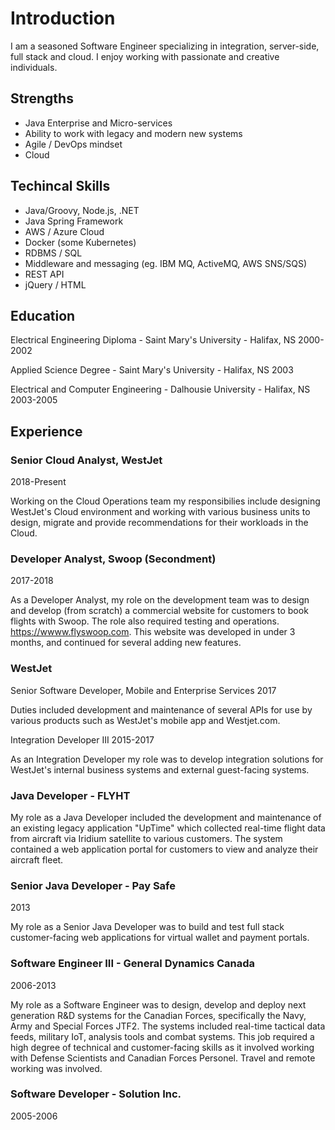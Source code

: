 # Introduction

I am a seasoned Software Engineer specializing in integration, server-side, full stack and cloud. I enjoy working with passionate and creative individuals.

## Strengths

- Java Enterprise and Micro-services
- Ability to work with legacy and modern new systems
- Agile / DevOps mindset
- Cloud

## Techincal Skills

- Java/Groovy, Node.js, .NET
- Java Spring Framework
- AWS / Azure Cloud
- Docker (some Kubernetes)
- RDBMS / SQL
- Middleware and messaging (eg. IBM MQ, ActiveMQ, AWS SNS/SQS)
- REST API
- jQuery / HTML

## Education

Electrical Engineering Diploma - Saint Mary's University - Halifax, NS
2000-2002

Applied Science Degree - Saint Mary's University - Halifax, NS
2003

Electrical and Computer Engineering - Dalhousie University - Halifax, NS
2003-2005

## Experience

### Senior Cloud Analyst, WestJet
2018-Present

Working on the Cloud Operations team my responsibilies include designing WestJet's Cloud environment and working with various business units to design, migrate and provide recommendations for their workloads in the Cloud.

### Developer Analyst, Swoop (Secondment)
2017-2018

As a Developer Analyst, my role on the development team was to design and develop (from scratch) a commercial website for customers to book flights with Swoop. The role also required testing and operations. https://wwww.flyswoop.com. This website was developed in under 3 months, and continued for several adding new features.

### WestJet

Senior Software Developer, Mobile and Enterprise Services
2017

Duties included development and maintenance of several APIs for use by various products such as WestJet's mobile app and Westjet.com.

Integration Developer III
2015-2017

As an Integration Developer my role was to develop integration solutions for WestJet's internal business systems and external guest-facing systems.

### Java Developer - FLYHT

My role as a Java Developer included the development and maintenance of an existing legacy application "UpTime" which collected real-time flight data from aircraft via Iridium satellite to various customers. The system contained a web application portal for customers to view and analyze their aircraft fleet.

### Senior Java Developer - Pay Safe
2013

My role as a Senior Java Developer was to build and test full stack customer-facing web applications for virtual wallet and payment portals. 

### Software Engineer III - General Dynamics Canada
2006-2013

My role as a Software Engineer was to design, develop and deploy next generation R&D systems for the Canadian Forces, specifically the Navy, Army and Special Forces JTF2. The systems included real-time tactical data feeds, military IoT, analysis tools and combat systems. This job required a high degree of technical and customer-facing skills as it involved working with Defense Scientists and Canadian Forces Personel. Travel and remote working was involved.

### Software Developer - Solution Inc.
2005-2006
